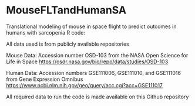 # MouseFLTandHumanSA

Translational modeling of mouse in space flight to predict outcomes in humans with sarcopenia R code:

All data used is from publicly available repositories

Mouse Data: Accession number OSD-103 from the NASA Open Science for Life in Space
https://osdr.nasa.gov/bio/repo/data/studies/OSD-103

Human Data: Accession numbers GSE111006, GSE111010, and GSE111016 from Gene Expression Omnibus
https://www.ncbi.nlm.nih.gov/geo/query/acc.cgi?acc=GSE111017

All required data to run the code is made available on this Github repository
